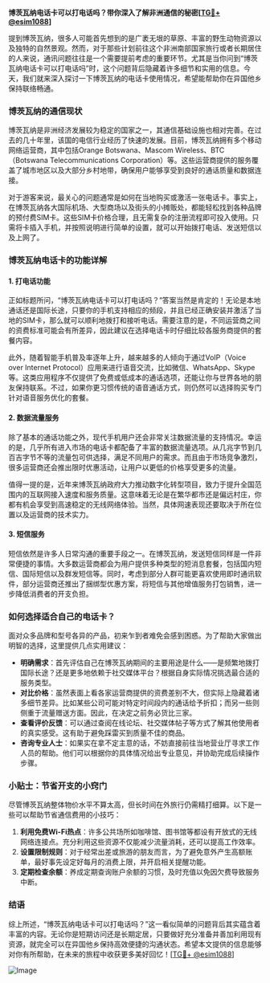 **博茨瓦纳电话卡可以打电话吗？带你深入了解非洲通信的秘密[[TG💪+ @esim1088](https://t.me/s/esim1088)]**

提到博茨瓦纳，很多人可能首先想到的是广袤无垠的草原、丰富的野生动物资源以及独特的自然景观。然而，对于那些计划前往这个非洲南部国家旅行或者长期居住的人来说，通讯问题往往是一个需要提前考虑的重要环节。尤其是当你问到“博茨瓦纳电话卡可以打电话吗”时，这个问题背后隐藏着许多细节和实用的信息。今天，我们就来深入探讨一下博茨瓦纳的电话卡使用情况，希望能帮助你在异国他乡保持联络畅通。

### 博茨瓦纳的通信现状

博茨瓦纳是非洲经济发展较为稳定的国家之一，其通信基础设施也相对完善。在过去的几十年里，该国的电信行业经历了快速的发展。目前，博茨瓦纳拥有多个移动网络运营商，其中包括Orange Botswana、Mascom Wireless、BTC（Botswana Telecommunications Corporation）等。这些运营商提供的服务覆盖了城市地区以及大部分乡村地带，确保用户能够享受到良好的通话质量和数据连接。

对于游客来说，最关心的问题通常是如何在当地购买或激活一张电话卡。事实上，在博茨瓦纳各大国际机场、大型商场以及街头的小摊贩处，都能轻松找到各种品牌的预付费SIM卡。这些SIM卡价格合理，且无需复杂的注册流程即可投入使用。只需将卡插入手机，并按照说明进行简单的设置，就可以开始拨打电话、发送短信以及上网了。

### 博茨瓦纳电话卡的功能详解

#### 1. 打电话功能

正如标题所问，“博茨瓦纳电话卡可以打电话吗？”答案当然是肯定的！无论是本地通话还是国际长途，只要你的手机支持相应的频段，并且已经正确安装并激活了当地的SIM卡，那么就可以顺利地拨打和接听电话。需要注意的是，不同运营商之间的资费标准可能会有所差异，因此建议在选择电话卡时仔细比较各服务商提供的套餐内容。

此外，随着智能手机普及率逐年上升，越来越多的人倾向于通过VoIP（Voice over Internet Protocol）应用来进行语音交流，比如微信、WhatsApp、Skype等。这类应用程序不仅提供了免费或低成本的通话选项，还能让你与世界各地的朋友保持联系。不过，如果你更习惯传统的语音通话方式，则仍然可以选择购买专门针对语音服务优化的套餐。

#### 2. 数据流量服务

除了基本的通话功能之外，现代手机用户还会非常关注数据流量的支持情况。幸运的是，几乎所有进入市场的电话卡都配备了丰富的数据流量选项。从几兆字节到几百吉字节不等的流量包可供选择，满足不同用户的需求。而且由于市场竞争激烈，很多运营商还会推出限时优惠活动，让用户以更低的价格享受更多的流量。

值得一提的是，近年来博茨瓦纳政府大力推动数字化转型项目，致力于提升全国范围内的互联网接入速度和服务质量。这意味着无论是在繁华都市还是偏远村庄，你都有机会享受到高速稳定的无线网络体验。当然，具体网速表现还要取决于所在位置以及运营商的技术实力。

#### 3. 短信服务

短信依然是许多人日常沟通的重要手段之一。在博茨瓦纳，发送短信同样是一件非常便捷的事情。大多数运营商都会为用户提供多种类型的短消息套餐，包括国内短信、国际短信以及群发短信等。同时，考虑到部分人群可能更喜欢使用即时通讯软件，部分运营商还推出了捆绑型优惠方案，将短信与其他增值服务打包销售，进一步降低消费者的开支负担。

### 如何选择适合自己的电话卡？

面对众多品牌和型号各异的产品，初来乍到者难免会感到困惑。为了帮助大家做出明智的选择，这里提供几点实用建议：

- **明确需求**：首先评估自己在博茨瓦纳期间的主要用途是什么——是频繁地拨打国际长途？还是更多地依赖于社交媒体平台？根据自身实际情况挑选最合适的服务类型。
- **对比价格**：虽然表面上看各家运营商提供的资费差别不大，但实际上隐藏着诸多细节差异。比如某些公司可能对特定时间段内的通话给予折扣；而另一些则侧重于流量赠送方面。因此，在决定之前务必货比三家。
- **查看评价反馈**：可以通过查阅在线论坛、社交媒体帖子等方式了解其他使用者的真实感受。这有助于避免踩雷买到质量不佳的商品。
- **咨询专业人士**：如果实在拿不定主意的话，不妨直接前往当地营业厅寻求工作人员的帮助。他们可以根据你的具体情况给出专业意见，并协助完成后续操作步骤。

### 小贴士：节省开支的小窍门

尽管博茨瓦纳整体物价水平不算太高，但长时间在外旅行仍需精打细算。以下是一些可以帮助节省通信费用的小技巧：

1. **利用免费Wi-Fi热点**：许多公共场所如咖啡馆、图书馆等都设有开放式的无线网络连接点。充分利用这些资源不仅能减少流量消耗，还可以提高工作效率。
2. **设置限制规则**：对于经常出差或旅游的朋友而言，为了避免意外产生高额账单，最好事先设定好每月的消费上限，并开启相关提醒功能。
3. **定期检查余额**：养成定期查询账户余额的习惯，及时充值以免因欠费导致服务中断。

### 结语

综上所述，“博茨瓦纳电话卡可以打电话吗？”这一看似简单的问题背后其实蕴含着丰富的内容。无论你是短期访问还是长期定居，只要做好充分准备并善加利用现有资源，就完全可以在异国他乡保持高效便捷的沟通状态。希望本文提供的信息能够对你有所帮助，在未来的旅程中收获更多美好回忆！[[TG💪+ @esim1088](https://t.me/s/esim1088)] 

![Image](https://i.postimg.cc/4NQfJmqS/Snipaste-2025-05-13-00-14-12.png)